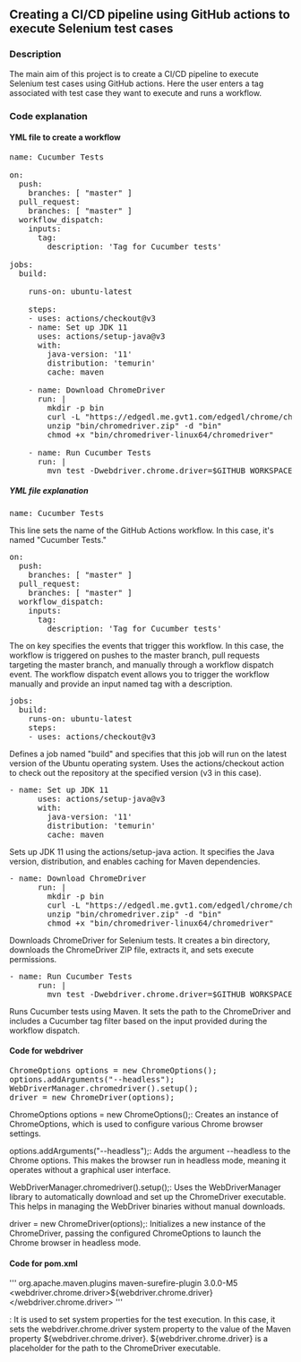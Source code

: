 ## Creating a CI/CD pipeline using GitHub actions to execute Selenium test cases

### Description
The main aim of this project is to create a CI/CD pipeline to execute Selenium test cases using GitHub actions. Here the user enters a tag associated with test case they want to execute and runs a workflow.


### Code explanation

#### YML file to create a workflow

<pre>
name: Cucumber Tests

on:
  push:
    branches: [ "master" ]
  pull_request:
    branches: [ "master" ]
  workflow_dispatch:
    inputs:
      tag:
        description: 'Tag for Cucumber tests'

jobs:
  build:

    runs-on: ubuntu-latest

    steps:
    - uses: actions/checkout@v3
    - name: Set up JDK 11
      uses: actions/setup-java@v3
      with:
        java-version: '11'
        distribution: 'temurin'
        cache: maven

    - name: Download ChromeDriver
      run: |
        mkdir -p bin
        curl -L "https://edgedl.me.gvt1.com/edgedl/chrome/chrome-for-testing/120.0.6099.109/linux64/chromedriver-linux64.zip" -o "bin/chromedriver.zip"
        unzip "bin/chromedriver.zip" -d "bin"
        chmod +x "bin/chromedriver-linux64/chromedriver"

    - name: Run Cucumber Tests
      run: |
        mvn test -Dwebdriver.chrome.driver=$GITHUB_WORKSPACE/bin/chromedriver -Dcucumber.filter.tags="${{ github.event.inputs.tag }}"
</pre>

##### YML file explanation

<pre>
name: Cucumber Tests
</pre>

This line sets the name of the GitHub Actions workflow. In this case, it's named "Cucumber Tests."

<pre>
on:
  push:
    branches: [ "master" ]
  pull_request:
    branches: [ "master" ]
  workflow_dispatch:
    inputs:
      tag:
        description: 'Tag for Cucumber tests'
</pre>

The on key specifies the events that trigger this workflow. In this case, the workflow is triggered on pushes to the master branch, pull requests targeting the master branch, and manually through a workflow dispatch event. The workflow dispatch event allows you to trigger the workflow manually and provide an input named tag with a description.

<pre>
jobs:
  build:
    runs-on: ubuntu-latest
    steps:
    - uses: actions/checkout@v3
</pre>

Defines a job named "build" and specifies that this job will run on the latest version of the Ubuntu operating system. Uses the actions/checkout action to check out the repository at the specified version (v3 in this case).

<pre>
- name: Set up JDK 11
      uses: actions/setup-java@v3
      with:
        java-version: '11'
        distribution: 'temurin'
        cache: maven
</pre>

Sets up JDK 11 using the actions/setup-java action. It specifies the Java version, distribution, and enables caching for Maven dependencies.

<pre>
- name: Download ChromeDriver
      run: |
        mkdir -p bin
        curl -L "https://edgedl.me.gvt1.com/edgedl/chrome/chrome-for-testing/120.0.6099.109/linux64/chromedriver-linux64.zip" -o "bin/chromedriver.zip"
        unzip "bin/chromedriver.zip" -d "bin"
        chmod +x "bin/chromedriver-linux64/chromedriver"
</pre>

Downloads ChromeDriver for Selenium tests. It creates a bin directory, downloads the ChromeDriver ZIP file, extracts it, and sets execute permissions.

<pre>
- name: Run Cucumber Tests
      run: |
        mvn test -Dwebdriver.chrome.driver=$GITHUB_WORKSPACE/bin/chromedriver -Dcucumber.filter.tags="${{ github.event.inputs.tag }}"
</pre>

Runs Cucumber tests using Maven. It sets the path to the ChromeDriver and includes a Cucumber tag filter based on the input provided during the workflow dispatch.

#### Code for webdriver

<pre>
ChromeOptions options = new ChromeOptions();
options.addArguments("--headless");
WebDriverManager.chromedriver().setup();
driver = new ChromeDriver(options);
</pre>

ChromeOptions options = new ChromeOptions();: Creates an instance of ChromeOptions, which is used to configure various Chrome browser settings.

options.addArguments("--headless");: Adds the argument --headless to the Chrome options. This makes the browser run in headless mode, meaning it operates without a graphical user interface.

WebDriverManager.chromedriver().setup();: Uses the WebDriverManager library to automatically download and set up the ChromeDriver executable. This helps in managing the WebDriver binaries without manual downloads.

driver = new ChromeDriver(options);: Initializes a new instance of the ChromeDriver, passing the configured ChromeOptions to launch the Chrome browser in headless mode.

#### Code for pom.xml

'''<build>
    <plugins>
        <plugin>
            <groupId>org.apache.maven.plugins</groupId>
            <artifactId>maven-surefire-plugin</artifactId>
            <version>3.0.0-M5</version> <!-- Use the latest version -->
            <configuration>
                <systemPropertyVariables>
                    <webdriver.chrome.driver>${webdriver.chrome.driver}</webdriver.chrome.driver>
                </systemPropertyVariables>
            </configuration>
        </plugin>
    </plugins>
</build>'''

<systemPropertyVariables>: It is used to set system properties for the test execution. In this case, it sets the webdriver.chrome.driver system property to the value of the Maven property ${webdriver.chrome.driver}.
${webdriver.chrome.driver} is a placeholder for the path to the ChromeDriver executable.
